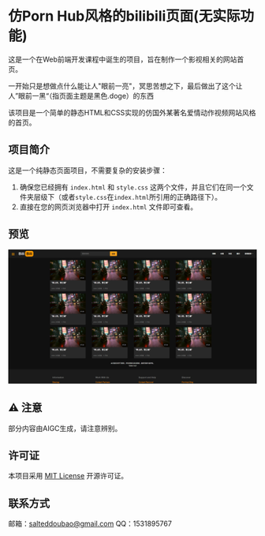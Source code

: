 # 仿Porn Hub风格的bilibili页面(无实际功能)

这是一个在Web前端开发课程中诞生的项目，旨在制作一个影视相关的网站首页。

一开始只是想做点什么能让人"眼前一亮"，冥思苦想之下，最后做出了这个让人”眼前一黑“（指页面主题是黑色.doge）的东西

该项目是一个简单的静态HTML和CSS实现的仿国外某著名爱情动作视频网站风格的首页。

## 项目简介

这是一个纯静态页面项目，不需要复杂的安装步骤：

1.  确保您已经拥有 `index.html` 和 `style.css` 这两个文件，并且它们在同一个文件夹层级下（或者`style.css`在`index.html`所引用的正确路径下）。
2.  直接在您的网页浏览器中打开 `index.html` 文件即可查看。

## 预览

![预览图片](./static/images/preview.png)

## ⚠️ 注意

部分内容由AIGC生成，请注意辨别。

## 许可证

本项目采用 [MIT License](https://opensource.org/licenses/MIT) 开源许可证。

## 联系方式

邮箱：salteddoubao@gmail.com
QQ：1531895767
